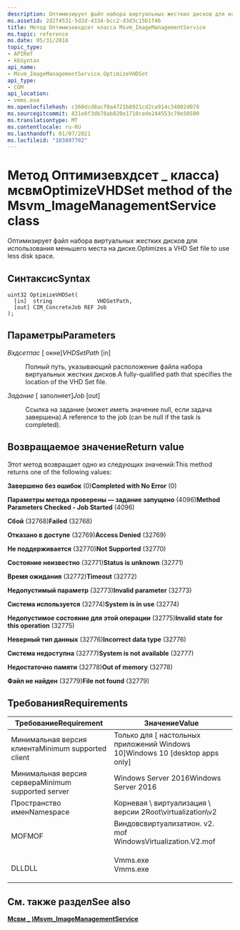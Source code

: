 ```yaml
---
description: Оптимизирует файл набора виртуальных жестких дисков для использования меньшего места на диске.
ms.assetid: 2d2f4531-5d2d-4334-bcc2-d3d3c15b1f46
title: Метод Оптимизевхдсет класса Msvm_ImageManagementService
ms.topic: reference
ms.date: 05/31/2018
topic_type:
- APIRef
- kbSyntax
api_name:
- Msvm_ImageManagementService.OptimizeVHDSet
api_type:
- COM
api_location:
- vmms.exe
ms.openlocfilehash: c360dcd8acf0a4721b8921cd2ca914c34002d078
ms.sourcegitcommit: 831e8f3db78ab820e1710cede244553c70e50500
ms.translationtype: MT
ms.contentlocale: ru-RU
ms.lasthandoff: 01/07/2021
ms.locfileid: "103897702"
---
```

# <a name="optimizevhdset-method-of-the-msvm_imagemanagementservice-class"></a><span data-ttu-id="6b97a-103">Метод Оптимизевхдсет \_ класса) мсвм</span><span class="sxs-lookup"><span data-stu-id="6b97a-103">OptimizeVHDSet method of the Msvm\_ImageManagementService class</span></span>

<span data-ttu-id="6b97a-104">Оптимизирует файл набора виртуальных жестких дисков для использования меньшего места на диске.</span><span class="sxs-lookup"><span data-stu-id="6b97a-104">Optimizes a VHD Set file to use less disk space.</span></span>

## <a name="syntax"></a><span data-ttu-id="6b97a-105">Синтаксис</span><span class="sxs-lookup"><span data-stu-id="6b97a-105">Syntax</span></span>


```mof
uint32 OptimizeVHDSet(
  [in]  string              VHDSetPath,
  [out] CIM_ConcreteJob REF Job
);
```



## <a name="parameters"></a><span data-ttu-id="6b97a-106">Параметры</span><span class="sxs-lookup"><span data-stu-id="6b97a-106">Parameters</span></span>

<dl> <dt>

<span data-ttu-id="6b97a-107">*Вхдсетпас* \[ окне\]</span><span class="sxs-lookup"><span data-stu-id="6b97a-107">*VHDSetPath* \[in\]</span></span>
</dt> <dd>

<span data-ttu-id="6b97a-108">Полный путь, указывающий расположение файла набора виртуальных жестких дисков.</span><span class="sxs-lookup"><span data-stu-id="6b97a-108">A fully-qualified path that specifies the location of the VHD Set file.</span></span>

</dd> <dt>

<span data-ttu-id="6b97a-109">*Задание* \[ заполняет\]</span><span class="sxs-lookup"><span data-stu-id="6b97a-109">*Job* \[out\]</span></span>
</dt> <dd>

<span data-ttu-id="6b97a-110">Ссылка на задание (может иметь значение null, если задача завершена).</span><span class="sxs-lookup"><span data-stu-id="6b97a-110">A reference to the job (can be null if the task is completed).</span></span>

</dd> </dl>

## <a name="return-value"></a><span data-ttu-id="6b97a-111">Возвращаемое значение</span><span class="sxs-lookup"><span data-stu-id="6b97a-111">Return value</span></span>

<span data-ttu-id="6b97a-112">Этот метод возвращает одно из следующих значений:</span><span class="sxs-lookup"><span data-stu-id="6b97a-112">This method returns one of the following values:</span></span>

<dl> <dt>

<span data-ttu-id="6b97a-113">**Завершено без ошибок** (0)</span><span class="sxs-lookup"><span data-stu-id="6b97a-113">**Completed with No Error** (0)</span></span>
</dt> <dt>

<span data-ttu-id="6b97a-114">**Параметры метода проверены — задание запущено** (4096)</span><span class="sxs-lookup"><span data-stu-id="6b97a-114">**Method Parameters Checked - Job Started** (4096)</span></span>
</dt> <dt>

<span data-ttu-id="6b97a-115">**Сбой** (32768)</span><span class="sxs-lookup"><span data-stu-id="6b97a-115">**Failed** (32768)</span></span>
</dt> <dt>

<span data-ttu-id="6b97a-116">**Отказано в доступе** (32769)</span><span class="sxs-lookup"><span data-stu-id="6b97a-116">**Access Denied** (32769)</span></span>
</dt> <dt>

<span data-ttu-id="6b97a-117">**Не поддерживается** (32770)</span><span class="sxs-lookup"><span data-stu-id="6b97a-117">**Not Supported** (32770)</span></span>
</dt> <dt>

<span data-ttu-id="6b97a-118">**Состояние неизвестно** (32771)</span><span class="sxs-lookup"><span data-stu-id="6b97a-118">**Status is unknown** (32771)</span></span>
</dt> <dt>

<span data-ttu-id="6b97a-119">**Время ожидания** (32772)</span><span class="sxs-lookup"><span data-stu-id="6b97a-119">**Timeout** (32772)</span></span>
</dt> <dt>

<span data-ttu-id="6b97a-120">**Недопустимый параметр** (32773)</span><span class="sxs-lookup"><span data-stu-id="6b97a-120">**Invalid parameter** (32773)</span></span>
</dt> <dt>

<span data-ttu-id="6b97a-121">**Система используется** (32774)</span><span class="sxs-lookup"><span data-stu-id="6b97a-121">**System is in use** (32774)</span></span>
</dt> <dt>

<span data-ttu-id="6b97a-122">**Недопустимое состояние для этой операции** (32775)</span><span class="sxs-lookup"><span data-stu-id="6b97a-122">**Invalid state for this operation** (32775)</span></span>
</dt> <dt>

<span data-ttu-id="6b97a-123">**Неверный тип данных** (32776)</span><span class="sxs-lookup"><span data-stu-id="6b97a-123">**Incorrect data type** (32776)</span></span>
</dt> <dt>

<span data-ttu-id="6b97a-124">**Система недоступна** (32777)</span><span class="sxs-lookup"><span data-stu-id="6b97a-124">**System is not available** (32777)</span></span>
</dt> <dt>

<span data-ttu-id="6b97a-125">**Недостаточно памяти** (32778)</span><span class="sxs-lookup"><span data-stu-id="6b97a-125">**Out of memory** (32778)</span></span>
</dt> <dt>

<span data-ttu-id="6b97a-126">**Файл не найден** (32779)</span><span class="sxs-lookup"><span data-stu-id="6b97a-126">**File not found** (32779)</span></span>
</dt> </dl>

## <a name="requirements"></a><span data-ttu-id="6b97a-127">Требования</span><span class="sxs-lookup"><span data-stu-id="6b97a-127">Requirements</span></span>



| <span data-ttu-id="6b97a-128">Требование</span><span class="sxs-lookup"><span data-stu-id="6b97a-128">Requirement</span></span> | <span data-ttu-id="6b97a-129">Значение</span><span class="sxs-lookup"><span data-stu-id="6b97a-129">Value</span></span> |
|-------------------------------------|---------------------------------------------------------------------------------------------------------|
| <span data-ttu-id="6b97a-130">Минимальная версия клиента</span><span class="sxs-lookup"><span data-stu-id="6b97a-130">Minimum supported client</span></span><br/> | <span data-ttu-id="6b97a-131">Только для \[ настольных приложений Windows 10\]</span><span class="sxs-lookup"><span data-stu-id="6b97a-131">Windows 10 \[desktop apps only\]</span></span><br/>                                                             |
| <span data-ttu-id="6b97a-132">Минимальная версия сервера</span><span class="sxs-lookup"><span data-stu-id="6b97a-132">Minimum supported server</span></span><br/> | <span data-ttu-id="6b97a-133">Windows Server 2016</span><span class="sxs-lookup"><span data-stu-id="6b97a-133">Windows Server 2016</span></span><br/>                                                                          |
| <span data-ttu-id="6b97a-134">Пространство имен</span><span class="sxs-lookup"><span data-stu-id="6b97a-134">Namespace</span></span><br/>                | <span data-ttu-id="6b97a-135">Корневая \\ виртуализация \\ версии 2</span><span class="sxs-lookup"><span data-stu-id="6b97a-135">Root\\virtualization\\v2</span></span><br/>                                                                     |
| <span data-ttu-id="6b97a-136">MOF</span><span class="sxs-lookup"><span data-stu-id="6b97a-136">MOF</span></span><br/>                      | <dl> <span data-ttu-id="6b97a-137"><dt>Виндовсвиртуализатион. v2. mof</dt></span><span class="sxs-lookup"><span data-stu-id="6b97a-137"><dt>WindowsVirtualization.V2.mof</dt></span></span> </dl> |
| <span data-ttu-id="6b97a-138">DLL</span><span class="sxs-lookup"><span data-stu-id="6b97a-138">DLL</span></span><br/>                      | <dl> <span data-ttu-id="6b97a-139"><dt>Vmms.exe</dt></span><span class="sxs-lookup"><span data-stu-id="6b97a-139"><dt>Vmms.exe</dt></span></span> </dl>                     |



## <a name="see-also"></a><span data-ttu-id="6b97a-140">См. также раздел</span><span class="sxs-lookup"><span data-stu-id="6b97a-140">See also</span></span>

<dl> <dt>

[<span data-ttu-id="6b97a-141">**Мсвм \_ )**</span><span class="sxs-lookup"><span data-stu-id="6b97a-141">**Msvm\_ImageManagementService**</span></span>](msvm-imagemanagementservice.md)
</dt> </dl>

 

 




